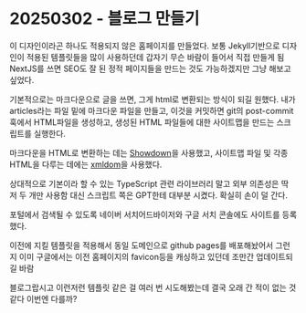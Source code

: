 # 20250302 - 블로그 만들기

이 디자인이라곤 하나도 적용되지 않은 홈페이지를 만들었다.
보통 Jekyll기반으로 디자인이 적용된 템플릿들을 많이 사용하던데 갑자기 무슨 바람이 들어서 직접 만들게 됨
NextJS를 쓰면 SEO도 잘 된 정적 페이지들을 만드는 것도 가능하겠지만 그냥 해보고 싶었다.

기본적으로는 마크다운으로 글을 쓰면, 그게 html로 변환되는 방식이 되길 원했다.
내가 articles라는 파일 밑에 마크다운 파일을 만들고, 이것을 커밋하면 git의 post-commit훅에서 HTML파일을 생성하고, 생성된 HTML 파일들에 대한 사이트맵을 만드는 스크립트를 실행한다.

마크다운을 HTML로 변환하는 데는 [Showdown](https://github.com/showdownjs/showdown)을 사용했고, 사이트맵 파일 및 각종 HTML을 다루는 데에는 [xmldom](https://github.com/xmldom/xmldom)을 사용했다.

상대적으로 기본이라 할 수 있는 TypeScript 관련 라이브러리 말고 외부 의존성은 딱 저 두 개만 사용함
대신 스크립트 쪽은 GPT한테 대부분 시켰다. 확실히 손이 덜 간다.

포털에서 검색될 수 있도록 네이버 서치어드바이저와 구글 서치 콘솔에도 사이트를 등록했다.

이전에 지킬 템플릿을 적용해서 동일 도메인으로 github pages를 배포해놨어서 그런지 이미 구글에서는 이전 홈페이지의 favicon등을 캐싱하고 있던데 조만간 업데이트되길 바람

블로그랍시고 이런저런 템플릿 같은 걸 여러 번 시도해봤는데 결국 오래 간 적이 없는 것 같다
이번엔 다를까?
